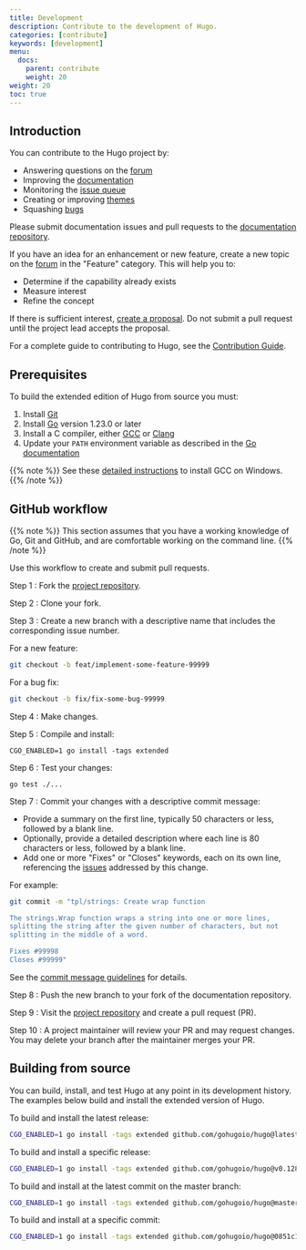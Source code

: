 ```yaml
---
title: Development
description: Contribute to the development of Hugo.
categories: [contribute]
keywords: [development]
menu:
  docs:
    parent: contribute
    weight: 20
weight: 20
toc: true
---
```


## Introduction

You can contribute to the Hugo project by:

- Answering questions on the [forum]
- Improving the [documentation]
- Monitoring the [issue queue]
- Creating or improving [themes]
- Squashing [bugs]

Please submit documentation issues and pull requests to the [documentation repository].

If you have an idea for an enhancement or new feature, create a new topic on the [forum] in the "Feature" category. This will help you to:

- Determine if the capability already exists
- Measure interest
- Refine the concept

If there is sufficient interest, [create a proposal]. Do not submit a pull request until the project lead accepts the proposal.

For a complete guide to contributing to Hugo, see the [Contribution Guide].

[bugs]: https://github.com/gohugoio/hugo/issues?q=is%3Aopen+is%3Aissue+label%3ABug
[contributing]: CONTRIBUTING.md
[create a proposal]: https://github.com/gohugoio/hugo/issues/new?labels=Proposal%2C+NeedsTriage&template=feature_request.md
[documentation repository]: https://github.com/gohugoio/hugoDocs
[documentation]: https://gohugo.io/documentation
[forum]: https://discourse.gohugo.io
[issue queue]: https://github.com/gohugoio/hugo/issues
[themes]: https://themes.gohugo.io/
[contribution guide]: https://github.com/gohugoio/hugo/blob/master/CONTRIBUTING.md

## Prerequisites

To build the extended edition of Hugo from source you must:

1. Install [Git]
1. Install [Go] version 1.23.0 or later
1. Install a C compiler, either [GCC] or [Clang]
1. Update your `PATH` environment variable as described in the [Go documentation]

[Clang]: https://clang.llvm.org/
[GCC]: https://gcc.gnu.org/
[Git]: https://git-scm.com/book/en/v2/Getting-Started-Installing-Git
[Go documentation]: https://go.dev/doc/code#Command
[Go]: https://go.dev/doc/install

{{% note %}}
See these [detailed instructions](https://discourse.gohugo.io/t/41370) to install GCC on Windows.
{{% /note %}}

## GitHub workflow

{{% note %}}
This section assumes that you have a working knowledge of Go, Git and GitHub, and are comfortable working on the command line.
{{% /note %}}

Use this workflow to create and submit pull requests.

Step 1
: Fork the [project repository].

[project repository]: https://github.com/gohugoio/hugo/

Step 2
: Clone your fork.

Step 3
: Create a new branch with a descriptive name that includes the corresponding issue number.

For a new feature:

```sh
git checkout -b feat/implement-some-feature-99999
```

For a bug fix:

```sh
git checkout -b fix/fix-some-bug-99999
```

Step 4
: Make changes.

Step 5
: Compile and install:

```text
CGO_ENABLED=1 go install -tags extended
```

Step 6
: Test your changes:

```text
go test ./...
```

Step 7
: Commit your changes with a descriptive commit message:

- Provide a summary on the first line, typically 50 characters or less, followed by a blank line.
- Optionally, provide a detailed description where each line is 80 characters or less, followed by a blank line.
- Add one or more "Fixes" or "Closes" keywords, each on its own line, referencing the [issues] addressed by this change.

[issues]: https://github.com/gohugoio/hugo/issues

For example:

```sh
git commit -m "tpl/strings: Create wrap function

The strings.Wrap function wraps a string into one or more lines,
splitting the string after the given number of characters, but not
splitting in the middle of a word.

Fixes #99998
Closes #99999"
```

See the [commit message guidelines] for details.

[commit message guidelines]: https://github.com/gohugoio/hugo/blob/master/CONTRIBUTING.md#git-commit-message-guidelines

Step 8
: Push the new branch to your fork of the documentation repository.

Step 9
: Visit the [project repository] and create a pull request (PR).

Step 10
: A project maintainer will review your PR and may request changes. You may delete your branch after the maintainer merges your PR.

## Building from source

You can build, install, and test Hugo at any point in its development history. The examples below build and install the extended version of Hugo.

To build and install the latest release:

```sh
CGO_ENABLED=1 go install -tags extended github.com/gohugoio/hugo@latest
```

To build and install a specific release:

```sh
CGO_ENABLED=1 go install -tags extended github.com/gohugoio/hugo@v0.128.0
```

To build and install at the latest commit on the master branch:

```sh
CGO_ENABLED=1 go install -tags extended github.com/gohugoio/hugo@master
```

To build and install at a specific commit:

```sh
CGO_ENABLED=1 go install -tags extended github.com/gohugoio/hugo@0851c17
```
